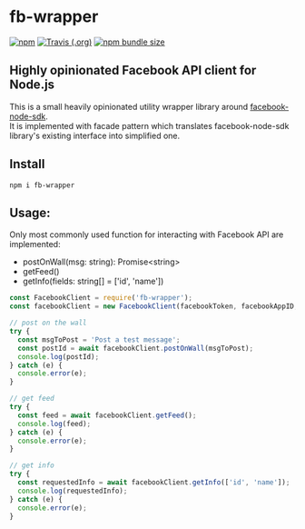 # fb-wrapper

[![npm](https://img.shields.io/npm/v/fb-wrapper.svg)](https://www.npmjs.com/package/fb-wrapper)
[![Travis (.org)](https://img.shields.io/travis/mkosir/fb-wrapper.svg)](https://travis-ci.org/mkosir/fb-wrapper)
[![npm bundle size](https://img.shields.io/bundlephobia/min/fb-wrapper.svg)](https://www.npmjs.com/package/fb-wrapper)

## Highly opinionated Facebook API client for Node.js

This is a small heavily opinionated utility wrapper library around [facebook-node-sdk](https://github.com/node-facebook/facebook-node-sdk).  
It is implemented with facade pattern which translates facebook-node-sdk library's existing interface into simplified one.

## Install

```shell
npm i fb-wrapper
```

## Usage:

Only most commonly used function for interacting with Facebook API are implemented:

- postOnWall(msg: string): Promise&lt;string&gt;
- getFeed()
- getInfo(fields: string[] = ['id', 'name'])

```js
const FacebookClient = require('fb-wrapper');
const facebookClient = new FacebookClient(facebookToken, facebookAppID, facebookAppSecret);

// post on the wall
try {
  const msgToPost = 'Post a test message';
  const postId = await facebookClient.postOnWall(msgToPost);
  console.log(postId);
} catch (e) {
  console.error(e);
}

// get feed
try {
  const feed = await facebookClient.getFeed();
  console.log(feed);
} catch (e) {
  console.error(e);
}

// get info
try {
  const requestedInfo = await facebookClient.getInfo(['id', 'name']);
  console.log(requestedInfo);
} catch (e) {
  console.error(e);
}
```
